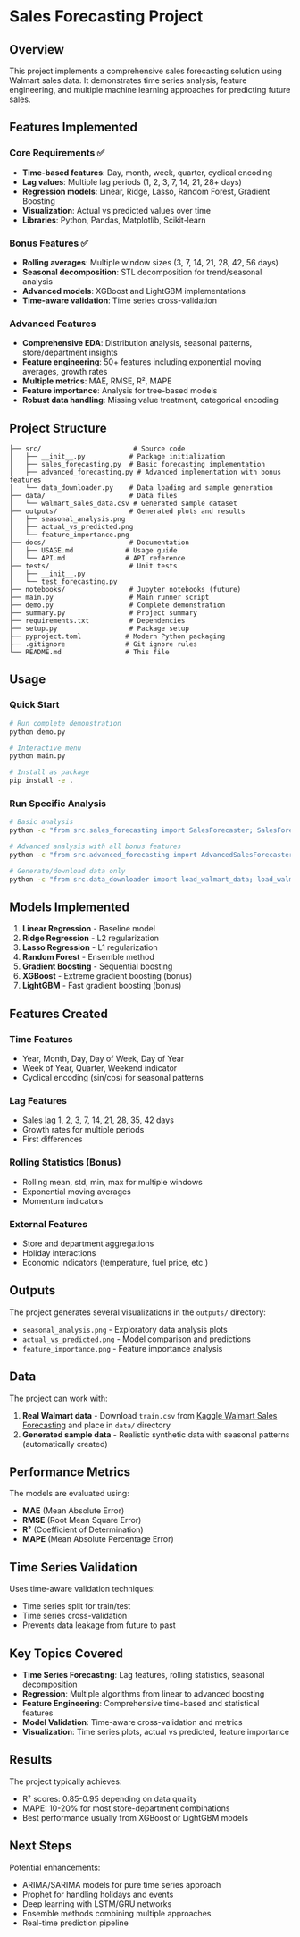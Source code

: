 # Sales Forecasting Project

## Overview
This project implements a comprehensive sales forecasting solution using Walmart sales data. It demonstrates time series analysis, feature engineering, and multiple machine learning approaches for predicting future sales.

## Features Implemented

### Core Requirements ✅
- **Time-based features**: Day, month, week, quarter, cyclical encoding
- **Lag values**: Multiple lag periods (1, 2, 3, 7, 14, 21, 28+ days)
- **Regression models**: Linear, Ridge, Lasso, Random Forest, Gradient Boosting
- **Visualization**: Actual vs predicted values over time
- **Libraries**: Python, Pandas, Matplotlib, Scikit-learn

### Bonus Features ✅
- **Rolling averages**: Multiple window sizes (3, 7, 14, 21, 28, 42, 56 days)
- **Seasonal decomposition**: STL decomposition for trend/seasonal analysis
- **Advanced models**: XGBoost and LightGBM implementations
- **Time-aware validation**: Time series cross-validation

### Advanced Features
- **Comprehensive EDA**: Distribution analysis, seasonal patterns, store/department insights
- **Feature engineering**: 50+ features including exponential moving averages, growth rates
- **Multiple metrics**: MAE, RMSE, R², MAPE
- **Feature importance**: Analysis for tree-based models
- **Robust data handling**: Missing value treatment, categorical encoding

## Project Structure
```
├── src/                       # Source code
│   ├── __init__.py           # Package initialization
│   ├── sales_forecasting.py  # Basic forecasting implementation
│   ├── advanced_forecasting.py # Advanced implementation with bonus features
│   └── data_downloader.py    # Data loading and sample generation
├── data/                     # Data files
│   └── walmart_sales_data.csv # Generated sample dataset
├── outputs/                  # Generated plots and results
│   ├── seasonal_analysis.png
│   ├── actual_vs_predicted.png
│   └── feature_importance.png
├── docs/                     # Documentation
│   ├── USAGE.md             # Usage guide
│   └── API.md               # API reference
├── tests/                    # Unit tests
│   ├── __init__.py
│   └── test_forecasting.py
├── notebooks/                # Jupyter notebooks (future)
├── main.py                   # Main runner script
├── demo.py                   # Complete demonstration
├── summary.py                # Project summary
├── requirements.txt          # Dependencies
├── setup.py                  # Package setup
├── pyproject.toml           # Modern Python packaging
├── .gitignore               # Git ignore rules
└── README.md                # This file
```

## Usage

### Quick Start
```bash
# Run complete demonstration
python demo.py

# Interactive menu
python main.py

# Install as package
pip install -e .
```

### Run Specific Analysis
```bash
# Basic analysis
python -c "from src.sales_forecasting import SalesForecaster; SalesForecaster().run_complete_analysis()"

# Advanced analysis with all bonus features
python -c "from src.advanced_forecasting import AdvancedSalesForecaster; AdvancedSalesForecaster().run_complete_advanced_analysis()"

# Generate/download data only
python -c "from src.data_downloader import load_walmart_data; load_walmart_data()"
```

## Models Implemented

1. **Linear Regression** - Baseline model
2. **Ridge Regression** - L2 regularization
3. **Lasso Regression** - L1 regularization
4. **Random Forest** - Ensemble method
5. **Gradient Boosting** - Sequential boosting
6. **XGBoost** - Extreme gradient boosting (bonus)
7. **LightGBM** - Fast gradient boosting (bonus)

## Features Created

### Time Features
- Year, Month, Day, Day of Week, Day of Year
- Week of Year, Quarter, Weekend indicator
- Cyclical encoding (sin/cos) for seasonal patterns

### Lag Features
- Sales lag 1, 2, 3, 7, 14, 21, 28, 35, 42 days
- Growth rates for multiple periods
- First differences

### Rolling Statistics (Bonus)
- Rolling mean, std, min, max for multiple windows
- Exponential moving averages
- Momentum indicators

### External Features
- Store and department aggregations
- Holiday interactions
- Economic indicators (temperature, fuel price, etc.)

## Outputs

The project generates several visualizations in the `outputs/` directory:
- `seasonal_analysis.png` - Exploratory data analysis plots
- `actual_vs_predicted.png` - Model comparison and predictions
- `feature_importance.png` - Feature importance analysis

## Data

The project can work with:
1. **Real Walmart data** - Download `train.csv` from [Kaggle Walmart Sales Forecasting](https://www.kaggle.com/c/walmart-recruiting-store-sales-forecasting) and place in `data/` directory
2. **Generated sample data** - Realistic synthetic data with seasonal patterns (automatically created)

## Performance Metrics

The models are evaluated using:
- **MAE** (Mean Absolute Error)
- **RMSE** (Root Mean Square Error)
- **R²** (Coefficient of Determination)
- **MAPE** (Mean Absolute Percentage Error)

## Time Series Validation

Uses time-aware validation techniques:
- Time series split for train/test
- Time series cross-validation
- Prevents data leakage from future to past

## Key Topics Covered

- **Time Series Forecasting**: Lag features, rolling statistics, seasonal decomposition
- **Regression**: Multiple algorithms from linear to advanced boosting
- **Feature Engineering**: Comprehensive time-based and statistical features
- **Model Validation**: Time-aware cross-validation and metrics
- **Visualization**: Time series plots, actual vs predicted, feature importance

## Results

The project typically achieves:
- R² scores: 0.85-0.95 depending on data quality
- MAPE: 10-20% for most store-department combinations
- Best performance usually from XGBoost or LightGBM models

## Next Steps

Potential enhancements:
- ARIMA/SARIMA models for pure time series approach
- Prophet for handling holidays and events
- Deep learning with LSTM/GRU networks
- Ensemble methods combining multiple approaches
- Real-time prediction pipeline